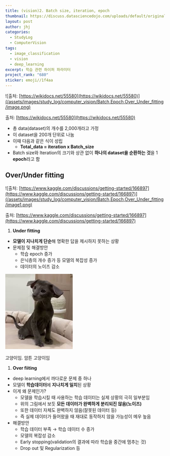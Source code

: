 ```yaml
---
title: (vision)2. Batch size, iteration, epoch
thumbnail: https://discuss.datasciencedojo.com/uploads/default/original/1X/808c4d2074b4ab07065cd8b316cd234679d5b31b.png
layout: post
author: jhj
categories:
  - StudyLog
  - ComputerVision
tags:
  - image_classification
  - vision
  - deep_learning
excerpt: 학습 관련 하이퍼 파라미터
project_rank: "680"
sticker: emoji//1f4aa
---
```


![출처: [https://wikidocs.net/55580](https://wikidocs.net/55580)](/assets/images/study_log/computer_vision/Batch,Epoch,Over_Under_fitting/image.png)

출처: [https://wikidocs.net/55580](https://wikidocs.net/55580)

- 총 data(dataset)의 개수를 2,000개라고 가정
- 이 dataset을 200개 단위로 나눔
- 이때 다음과 같은 식이 성립
    - **Total_data = iteration x Batch_size**
- Batch size와 Iteration의 크기와 상관 없이 **하나의 dataset을 순환하는 것**을 1 **epoch**라고 함

## Over/Under fitting

![출처: [https://www.kaggle.com/discussions/getting-started/166897](https://www.kaggle.com/discussions/getting-started/166897)](/assets/images/study_log/computer_vision/Batch,Epoch,Over_Under_fitting/image1.png)

출처: [https://www.kaggle.com/discussions/getting-started/166897](https://www.kaggle.com/discussions/getting-started/166897)

1. **Under fitting**
- **모델이 지나치게 단순**해 명확한 답을 제시하지 못하는 상황
- 문제점 및 해결방안
    - 학습 epoch 증가
    - 은닉층의 개수 증가 등 모델의 복잡성 증가
    - 데이터의 노이즈 감소

![고양이임. 암튼 고양이임](/assets/images/study_log/computer_vision/Batch,Epoch,Over_Under_fitting/image2.png)

고양이임. 암튼 고양이임

1. **Over fiiting**
- deep learning에서 까다로운 문제 중 하나
- 모델이 **학습데이터**에 **지나치게 일치**된 상황
- 이게 왜 문제인가?
    - 모델을 학습시킬 때 사용하는 학습 데이터는 실제 상황의 극히 일부분임
    - 위의 그림에서 보듯 **모든 데이터가 완벽하게 분리되진 않음(노이즈)**
    - 또한 데이터 자체도 완벽하지 않음(잘못된 데이터 등)
    - 즉 실제 데이터가 들어왔을 때 재대로 동작하지 않을 가능성이 메우 높음
- 해결방안
    - 학습 데이터 부족 → 학습 데이터 수 증가
    - 모델의 복잡성 감소
    - Early stopping(validation의 결과에 따라 학습을 중간에 멈추는 것)
    - Drop out 및 Regularization 등